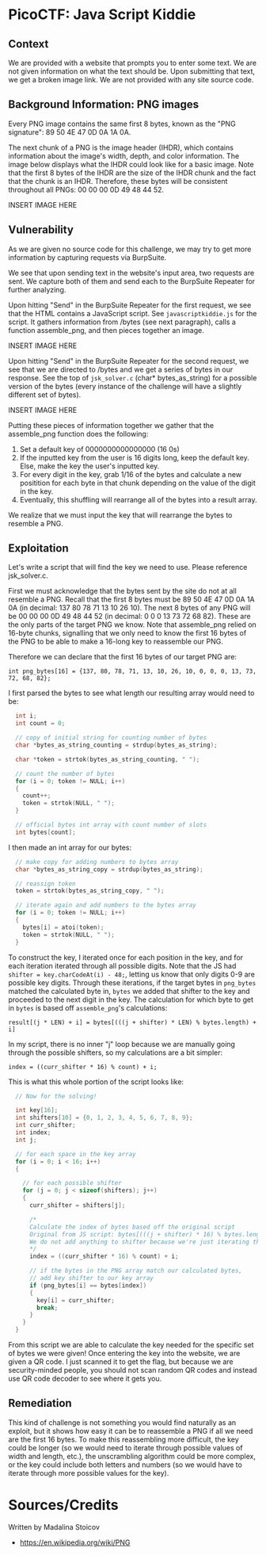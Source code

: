 # PicoCTF: Java Script Kiddie

## Context

We are provided with a website that prompts you to enter some text. We are not given information on what the text should be. Upon submitting that text, we get a broken image link. We are not provided with any site source code.

## Background Information: PNG images

Every PNG image contains the same first 8 bytes, known as the "PNG signature": 89 50 4E 47 0D 0A 1A 0A. 

The next chunk of a PNG is the image header (IHDR), which contains information about the image's width, depth, and color information. The image below displays what the IHDR could look like for a basic image. Note that the first 8 bytes of the IHDR are the size of the IHDR chunk and the fact that the chunk is an IHDR. Therefore, these bytes will be consistent throughout all PNGs: 00 00 00 0D 49 48 44 52.

INSERT IMAGE HERE

## Vulnerability

As we are given no source code for this challenge, we may try to get more information by capturing requests via BurpSuite.

We see that upon sending text in the website's input area, two requests are sent. We capture both of them and send each to the BurpSuite Repeater for further analyzing.

Upon hitting "Send" in the BurpSuite Repeater for the first request, we see that the HTML contains a JavaScript script. See `javascriptkiddie.js` for the script. It gathers information from /bytes (see next paragraph), calls a function assemble_png, and then pieces together an image.

INSERT IMAGE HERE

Upon hitting "Send" in the BurpSuite Repeater for the second request, we see that we are directed to /bytes and we get a series of bytes in our response. See the top of `jsk_solver.c` (char* bytes_as_string) for a possible version of the bytes (every instance of the challenge will have a slightly different set of bytes).

INSERT IMAGE HERE

Putting these pieces of information together we gather that the assemble_png function does the following:
1. Set a default key of 0000000000000000 (16 0s)
2. If the inputted key from the user is 16 digits long, keep the default key. Else, make the key the user's inputted key.
3. For every digit in the key, grab 1/16 of the bytes and calculate a new positition for each byte in that chunk depending on the value of the digit in the key.
4. Eventually, this shuffling will rearrange all of the bytes into a result array.

We realize that we must input the key that will rearrange the bytes to resemble a PNG.

## Exploitation

Let's write a script that will find the key we need to use. Please reference jsk_solver.c. 

First we must acknowledge that the bytes sent by the site do not at all resemble a PNG. Recall that the first 8 bytes must be 89 50 4E 47 0D 0A 1A 0A (in decimal: 137 80 78 71 13 10 26 10). The next 8 bytes of any PNG will be 00 00 00 0D 49 48 44 52 (in decimal: 0 0 0 13 73 72 68 82). These are the only parts of the target PNG we know. Note that assemble_png relied on 16-byte chunks, signalling that we only need to know the first 16 bytes of the PNG to be able to make a 16-long key to reassemble our PNG. 

Therefore we can declare that the first 16 bytes of our target PNG are:

`int png_bytes[16] = {137, 80, 78, 71, 13, 10, 26, 10, 0, 0, 0, 13, 73, 72, 68, 82};`

I first parsed the bytes to see what length our resulting array would need to be:

```c
  int i;
  int count = 0;

  // copy of initial string for counting number of bytes
  char *bytes_as_string_counting = strdup(bytes_as_string);

  char *token = strtok(bytes_as_string_counting, " ");

  // count the number of bytes
  for (i = 0; token != NULL; i++)
  {
    count++;
    token = strtok(NULL, " ");
  }

  // official bytes int array with count number of slots
  int bytes[count];
```
I then made an int array for our bytes:

```c
  // make copy for adding numbers to bytes array
  char *bytes_as_string_copy = strdup(bytes_as_string);

  // reassign token
  token = strtok(bytes_as_string_copy, " ");

  // iterate again and add numbers to the bytes array
  for (i = 0; token != NULL; i++)
  {
    bytes[i] = atoi(token);
    token = strtok(NULL, " ");
  }
```
To construct the key, I iterated once for each position in the key, and for each iteration iterated through all possible digits. Note that the JS had `shifter = key.charCodeAt(i) - 48;`, letting us know that only digits 0-9 are possible key digits. Through these iterations, if the target bytes in `png_bytes` matched the calculated byte in, `bytes` we added that shifter to the key and proceeded to the next digit in the key. The calculation for which byte to get in `bytes` is based off `assemble_png`'s calculations:

`result[(j * LEN) + i] = bytes[(((j + shifter) * LEN) % bytes.length) + i]`

In my script, there is no inner "j" loop because we are manually going through the possible shifters, so my calculations are a bit simpler:

`index = ((curr_shifter * 16) % count) + i;`

This is what this whole portion of the script looks like:

```c
  // Now for the solving!

  int key[16];
  int shifters[10] = {0, 1, 2, 3, 4, 5, 6, 7, 8, 9};
  int curr_shifter;
  int index;
  int j;

  // for each space in the key array
  for (i = 0; i < 16; i++)
  {

    // for each possible shifter
    for (j = 0; j < sizeof(shifters); j++)
    {
      curr_shifter = shifters[j];

      /*
      Calculate the index of bytes based off the original script
      Original from JS script: bytes[(((j + shifter) * 16) % bytes.length) + i]
      We do not add anything to shifter because we're just iterating through possible shifters
      */
      index = ((curr_shifter * 16) % count) + i;

      // if the bytes in the PNG array match our calculated bytes,
      // add key shifter to our key array
      if (png_bytes[i] == bytes[index])
      {
        key[i] = curr_shifter;
        break;
      }
    }
  }
```
From this script we are able to calculate the key needed for the specific set of bytes we were given! Once entering the key into the website, we are given a QR code. I just scanned it to get the flag, but because we are security-minded people, you should not scan random QR codes and instead use QR code decoder to see where it gets you.

## Remediation

This kind of challenge is not something you would find naturally as an exploit, but it shows how easy it can be to reassemble a PNG if all we need are the first 16 bytes. To make this reassembling more difficult, the key could be longer (so we would need to iterate through possible values of width and length, etc.), the unscrambling algorithm could be more complex, or the key could include both letters and numbers (so we would have to iterate through more possible values for the key).

# Sources/Credits

Written by Madalina Stoicov

- https://en.wikipedia.org/wiki/PNG
